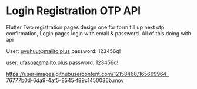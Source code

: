 # Login Registration OTP API

Flutter Two registration pages design one for form fill up next otp confirmation, Login pages login with email & password. All of this doing with api 

User: uvuhuu@mailto.plus
password: 123456q!

user: ufasoa@mailto.plus
password: 123456q!

https://user-images.githubusercontent.com/12158468/165669964-76777b0d-6da9-4af5-8545-f89c1450036b.mov

